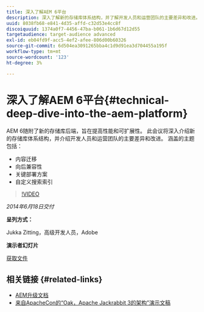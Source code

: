 ```yaml
---
title: 深入了解AEM 6平台
description: 深入了解新的存储库体系结构，并了解开发人员和运营团队的主要差异和改进。
uuid: 8038fb68-e841-4d35-affd-c32d53e4cc8f
discoiquuid: 1374a0f7-4456-47ba-b061-1b6d67d12d55
targetaudience: target-audience advanced
exl-id: eb04fd9f-acc5-4ef2-afee-806d00b60326
source-git-commit: 6d504ea3091265bba4c1d9d91ea3d704455a195f
workflow-type: tm+mt
source-wordcount: '123'
ht-degree: 3%

---
```


# 深入了解AEM 6平台{#technical-deep-dive-into-the-aem-platform}

AEM 6随附了新的存储库后端，旨在提高性能和可扩展性。 此会议将深入介绍新的存储库体系结构，并介绍开发人员和运营团队的主要差异和改进。 涵盖的主题包括：

* 内容迁移
* 向后兼容性
* 关键部署方案
* 自定义搜索索引

>[!VIDEO](https://video.tv.adobe.com/v/19518/?quality=9)

*2014年6月18日交付*

**呈列方式：**

Jukka Zitting，高级开发人员，Adobe

**演示者幻灯片**

[获取文件](assets/technical-deep-dive-of-the-aem-6-platform.pdf)

## 相关链接 {#related-links}

* [AEM升级文档](http://docs.adobe.com/content/docs/en/aem/6-0/deploy/upgrade.html)
* [来自ApacheCon的“Oak，Apache Jackrabbit 3的架构”演示文稿](http://www.slideshare.net/jukka/oak-the-architecture-of-apache-jackrabbit-3)
